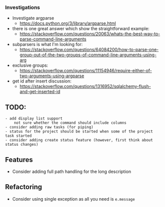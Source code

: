 ### Investigations
- Investigate argparse
    - https://docs.python.org/3/library/argparse.html
- there is one great answer which show the straightforward example:
    - https://stackoverflow.com/questions/20063/whats-the-best-way-to-parse-command-line-arguments
- subparsers is what I'm looking for:
    - https://stackoverflow.com/questions/64084200/how-to-parse-one-group-out-of-the-two-groups-of-command-line-arguments-using-arg
- exclusive groups:
    - https://stackoverflow.com/questions/11154946/require-either-of-two-arguments-using-argparse
- get id after insert discussion:
    - https://stackoverflow.com/questions/1316952/sqlalchemy-flush-and-get-inserted-id

## TODO:
    - add display list support
        not sure whether the command should include columns
    - consider adding raw tasks (for piping)
    - status for the project should be started when some of the project task started
    - consider adding create status feature (however, first think about status changes)

## Features
- Consider adding full path handling for the long description

## Refactoring
- Consider using single exception as all you need is `e.message`


